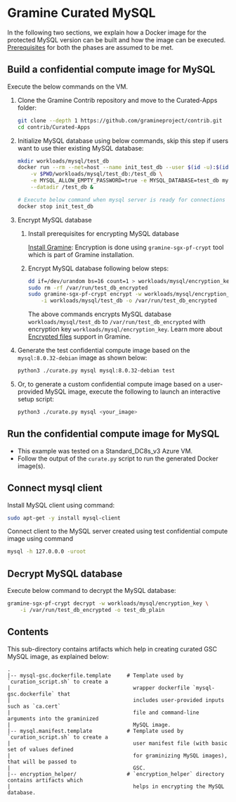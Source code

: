 # Gramine Curated MySQL
In the following two sections, we explain how a Docker image for the protected MySQL version can
be built and how the image can be executed.
[Prerequisites](https://github.com/gramineproject/contrib/tree/master/Curated-Apps/README.md) for
both the phases are assumed to be met.

## Build a confidential compute image for MySQL
Execute the below commands on the VM.

1. Clone the Gramine Contrib repository and move to the Curated-Apps folder:
   ```sh
   git clone --depth 1 https://github.com/gramineproject/contrib.git
   cd contrib/Curated-Apps
   ```

2. Initialize MySQL database using below commands, skip this step if users want to use thier
   existing MySQL database:
   ```sh
   mkdir workloads/mysql/test_db
   docker run --rm --net=host --name init_test_db --user $(id -u):$(id -g) \
       -v $PWD/workloads/mysql/test_db:/test_db \
       -e MYSQL_ALLOW_EMPTY_PASSWORD=true -e MYSQL_DATABASE=test_db mysql:8.0.32-debian \
       --datadir /test_db &

   # Execute below command when mysql server is ready for connections after database initialization
   docker stop init_test_db
   ```

3. Encrypt MySQL database

   1. Install prerequisites for encrypting MySQL database

      [Install Gramine](https://gramine.readthedocs.io/en/latest/quickstart.html#install-gramine): Encryption is done using `gramine-sgx-pf-crypt` tool which is part of Gramine installation.

   2. Encrypt MySQL database following below steps:
      ```sh
      dd if=/dev/urandom bs=16 count=1 > workloads/mysql/encryption_key
      sudo rm -rf /var/run/test_db_encrypted
      sudo gramine-sgx-pf-crypt encrypt -w workloads/mysql/encryption_key \
          -i workloads/mysql/test_db -o /var/run/test_db_encrypted
      ```
      The above commands encrypts MySQL database `workloads/mysql/test_db` to
      `/var/run/test_db_encrypted` with encryption key `workloads/mysql/encryption_key`.
      Learn more about [Encrypted files](https://gramine.readthedocs.io/en/stable/manifest-syntax.html#encrypted-files) support in Gramine.

4. Generate the test confidential compute image based on the `mysql:8.0.32-debian` image as shown
      below:
      ```sh
      python3 ./curate.py mysql mysql:8.0.32-debian test
      ```

5. Or, to generate a custom confidential compute image based on a user-provided MySQL image,
   execute the following to launch an interactive setup script:
   ```sh
   python3 ./curate.py mysql <your_image>
   ```

## Run the confidential compute image for MySQL

- This example was tested on a Standard_DC8s_v3 Azure VM.
- Follow the output of the `curate.py` script to run the generated Docker image(s).

## Connect mysql client

   Install MySQL client using command:
   ```sh
   sudo apt-get -y install mysql-client
   ```

   Connect client to the MySQL server created using test confidential compute image using command
   ```sh
   mysql -h 127.0.0.0 -uroot
   ```

## Decrypt MySQL database

   Execute below command to decrypt the MySQL database:
   ```sh
   gramine-sgx-pf-crypt decrypt -w workloads/mysql/encryption_key \
       -i /var/run/test_db_encrypted -o test_db_plain
   ```

## Contents
This sub-directory contains artifacts which help in creating curated GSC MySQL image, as explained
below:

    .
    |-- mysql-gsc.dockerfile.template     # Template used by `curation_script.sh` to create a
    |                                       wrapper dockerfile `mysql-gsc.dockerfile` that
    |                                       includes user-provided inputs such as `ca.cert`
    |                                       file and command-line arguments into the graminized
    |                                       MySQL image.
    |-- mysql.manifest.template           # Template used by `curation_script.sh` to create a
    |                                       user manifest file (with basic set of values defined
    |                                       for graminizing MySQL images), that will be passed to
    |                                       GSC.
    |-- encryption_helper/                # `encryption_helper` directory contains artifacts which
    |                                       helps in encrypting the MySQL database.
